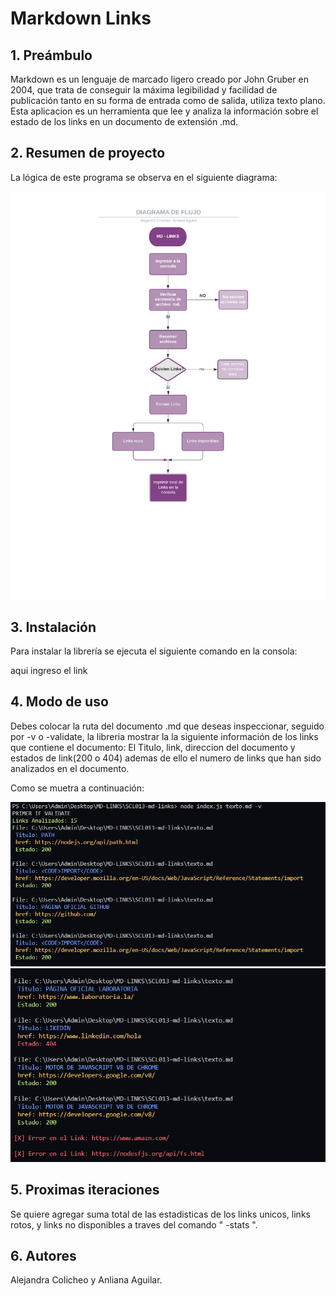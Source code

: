 # Markdown Links

## 1. Preámbulo

Markdown es un lenguaje de marcado ligero creado por John Gruber en 2004, que trata de conseguir la máxima legibilidad y facilidad de publicación tanto en su forma de entrada como de salida, utiliza texto plano. 
Esta aplicacion es un herramienta que lee y analiza la información sobre el estado de los links en un documento de extensión .md.

## 2. Resumen de proyecto
La lógica de este programa se observa en el siguiente diagrama:

![Diagrama](/Img/DIAGRAMA.png)

## 3. Instalación

Para instalar la librería se ejecuta el siguiente comando en la consola:

aqui ingreso el link

## 4. Modo de uso

Debes colocar la ruta del documento .md que deseas inspeccionar, seguido por -v o -validate, la libreria mostrar la la siguiente información de los links que contiene el documento: El Titulo, link, direccion del documento y estados de link(200 o 404) ademas de ello el numero de links que han sido analizados en el documento.

Como se muetra a continuación:

![VALIDATE](/Img/VALIDATE.png)
![VALIDATE](/Img/VALIDATE2.png)

## 5. Proximas iteraciones

Se quiere agregar suma total de las estadisticas de los links unicos, links rotos, y links no disponibles a traves del comando " -stats ".

## 6. Autores

Alejandra Colicheo y Anliana Aguilar.
